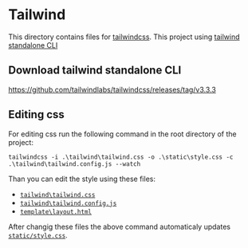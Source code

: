 # Tailwind

This directory contains files for [tailwindcss](https://tailwindcss.com/). 
This project using [tailwind standalone CLI](https://tailwindcss.com/blog/standalone-cli)

## Download tailwind standalone CLI
https://github.com/tailwindlabs/tailwindcss/releases/tag/v3.3.3

## Editing css

For editing css run the following command in the root directory of the project:
```
tailwindcss -i .\tailwind\tailwind.css -o .\static\style.css -c .\tailwind\tailwind.config.js --watch
```

Than you can edit the style using these files:
- [`tailwind\tailwind.css`](./tailwind.css)
- [`tailwind\tailwind.config.js`](./tailwind.config.js)
- [`template\layout.html`](../templates/layout.html)

After changig these files the above command automaticaly updates [`static/style.css`](../static/style.css).
